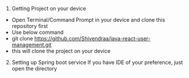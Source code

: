 1. Getting Project on your device
* Open Terminal/Command Prompt in your device and clone this repository first
* Use below command
* git clone https://github.com/Shivendraa/java-react-user-management.git
* this will clone the project on your device

2. Setting up Spring boot service
If you have IDE of your preference, just open the directory 
